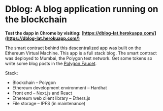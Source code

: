 # Dblog: A blog application running on the blockchain

**Test the dapp in Chrome by visiting: [https://dblog-lat.herokuapp.com/](https://dblog-lat.herokuapp.com/)**

The smart contract behind this descentralized app was built on the Ethereum Virtual Machine. This app is a full stack blog. The smart contract was deployed to Mumbai, the Polygon test network. Get some tokens so write
some blog posts in the [Polygon Faucet](https://faucet.polygon.technology).


Stack:
- Blockchain – Polygon
- Ethereum development environment – Hardhat
- Front end – Next.js and React
- Ethereum web client library – Ethers.js
- File storage – IPFS (in maintenance)

